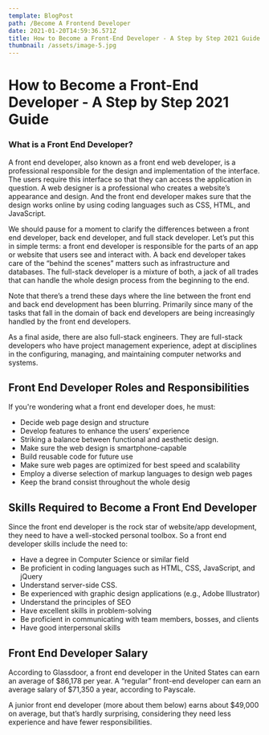 ```yaml
---
template: BlogPost
path: /Become A Frontend Developer
date: 2021-01-20T14:59:36.571Z
title: How to Become a Front-End Developer - A Step by Step 2021 Guide
thumbnail: /assets/image-5.jpg
---
```

# How to Become a Front-End Developer - A Step by Step 2021 Guide

### What is a Front End Developer?

A front end developer, also known as a front end web developer, is a professional responsible for the design and implementation of the interface. The users require this interface so that they can access the application in question. A web designer is a professional who creates a website’s appearance and design. And the front end developer makes sure that the design works online by using coding languages such as CSS, HTML, and JavaScript.

We should pause for a moment to clarify the differences between a front end developer, back end developer, and full stack developer. Let’s put this in simple terms: a front end developer is responsible for the parts of an app or website that users see and interact with. A back end developer takes care of the “behind the scenes” matters such as infrastructure and databases. The full-stack developer is a mixture of both, a jack of all trades that can handle the whole design process from the beginning to the end.

Note that there’s a trend these days where the line between the front end and back end development has been blurring. Primarily since many of the tasks that fall in the domain of back end developers are being increasingly handled by the front end developers.

As a final aside, there are also full-stack engineers. They are full-stack developers who have project management experience, adept at disciplines in the configuring, managing, and maintaining computer networks and systems.

## Front End Developer Roles and Responsibilities

If you're wondering what a front end developer does, he must:

* Decide web page design and structure
* Develop features to enhance the users’ experience
* Striking a balance between functional and aesthetic design.
* Make sure the web design is smartphone-capable
* Build reusable code for future use
* Make sure web pages are optimized for best speed and scalability
* Employ a diverse selection of markup languages to design web pages
* Keep the brand consist throughout the whole desig


## Skills Required to Become a Front End Developer

Since the front end developer is the rock star of website/app development, they need to have a well-stocked personal toolbox. So a front end developer skills include the need to:

* Have a degree in Computer Science or similar field
* Be proficient in coding languages such as HTML, CSS, JavaScript, and jQuery
* Understand server-side CSS.
* Be experienced with graphic design applications (e.g., Adobe Illustrator)
* Understand the principles of SEO
* Have excellent skills in problem-solving
* Be proficient in communicating with team members, bosses, and clients
* Have good interpersonal skills

## Front End Developer Salary

According to Glassdoor, a front end developer in the United States can earn an average of $86,178 per year. A “regular” front-end developer can earn an average salary of $71,350 a year, according to Payscale.

A junior front end developer (more about them below) earns about $49,000 on average, but that’s hardly surprising, considering they need less experience and have fewer responsibilities.